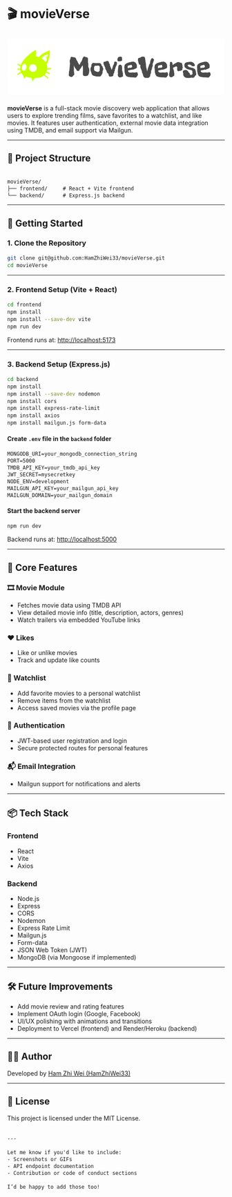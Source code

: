 # 🎬 movieVerse 
## ![App Preview](frontend/public/logo_black.png)

**movieVerse** is a full-stack movie discovery web application that allows users to explore trending films, save favorites to a watchlist, and like movies. It features user authentication, external movie data integration using TMDB, and email support via Mailgun.

---

## 📁 Project Structure

```

movieVerse/
├── frontend/     # React + Vite frontend
└── backend/      # Express.js backend

````

---

## 🚀 Getting Started

### 1. Clone the Repository

```bash
git clone git@github.com:HamZhiWei33/movieVerse.git
cd movieVerse
````

---

### 2. Frontend Setup (Vite + React)

```bash
cd frontend
npm install
npm install --save-dev vite
npm run dev
```

Frontend runs at: [http://localhost:5173](http://localhost:5173)

---

### 3. Backend Setup (Express.js)

```bash
cd backend
npm install
npm install --save-dev nodemon
npm install cors
npm install express-rate-limit
npm install axios
npm install mailgun.js form-data
```

#### Create `.env` file in the `backend` folder

```env
MONGODB_URI=your_mongodb_connection_string
PORT=5000
TMDB_API_KEY=your_tmdb_api_key
JWT_SECRET=mysecretkey
NODE_ENV=development
MAILGUN_API_KEY=your_mailgun_api_key
MAILGUN_DOMAIN=your_mailgun_domain
```

#### Start the backend server

```bash
npm run dev
```

Backend runs at: [http://localhost:5000](http://localhost:5000)

---

## 🔧 Core Features

### 🎞️ Movie Module

* Fetches movie data using TMDB API
* View detailed movie info (title, description, actors, genres)
* Watch trailers via embedded YouTube links

### ❤️ Likes

* Like or unlike movies
* Track and update like counts

### 📌 Watchlist

* Add favorite movies to a personal watchlist
* Remove items from the watchlist
* Access saved movies via the profile page

### 🔐 Authentication

* JWT-based user registration and login
* Secure protected routes for personal features

### 📬 Email Integration

* Mailgun support for notifications and alerts

---

## 📦 Tech Stack

### Frontend

* React
* Vite
* Axios

### Backend

* Node.js
* Express
* CORS
* Nodemon
* Express Rate Limit
* Mailgun.js
* Form-data
* JSON Web Token (JWT)
* MongoDB (via Mongoose if implemented)

---

## 🛠 Future Improvements

* Add movie review and rating features
* Implement OAuth login (Google, Facebook)
* UI/UX polishing with animations and transitions
* Deployment to Vercel (frontend) and Render/Heroku (backend)

---

## 🧑‍💻 Author

Developed by [Ham Zhi Wei (HamZhiWei33)](https://github.com/HamZhiWei33)

---

## 📄 License

This project is licensed under the MIT License.

```

---

Let me know if you'd like to include:
- Screenshots or GIFs
- API endpoint documentation
- Contribution or code of conduct sections

I’d be happy to add those too!
```
